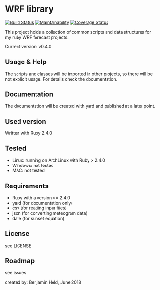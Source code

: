 # WRF library
[![Build Status](https://travis-ci.org/SettRaziel/wrf_library.svg?branch=master)](https://travis-ci.org/SettRaziel/wrf_library)
[![Maintainability](https://api.codeclimate.com/v1/badges/8e22d6851e065fddf8a3/maintainability)](https://codeclimate.com/github/SettRaziel/wrf_library/maintainability)
[![Coverage Status](https://coveralls.io/repos/github/SettRaziel/wrf_library/badge.svg?branch=master)](https://coveralls.io/github/SettRaziel/wrf_library?branch=master)

This project holds a collection of common scripts and data structures for my ruby WRF forecast projects.

Current version: v0.4.0

## Usage & Help
The scripts and classes will be imported in other projects, so there will be not explicit usage.
For details check the documentation.

## Documentation
The documentation will be created with yard and published at a later point.

## Used version
Written with Ruby 2.4.0

## Tested
* Linux: running on ArchLinux with Ruby > 2.4.0
* Windows: not tested
* MAC: not tested

## Requirements
* Ruby with a version >= 2.4.0
* yard (for documentation only)
* csv (for reading input files)
* json (for converting meteogram data)
* date (for sunset equation)

## License
see LICENSE

## Roadmap
see issues

created by: Benjamin Held, June 2018
